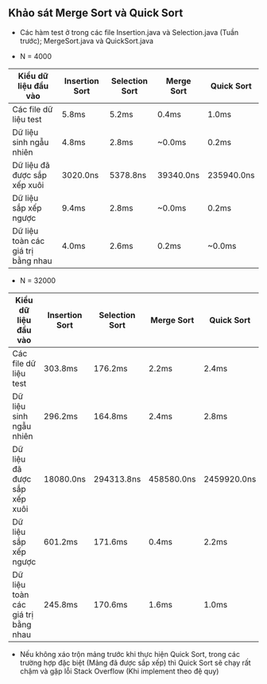 ## Khảo sát Merge Sort và Quick Sort

- Các hàm test ở trong các file Insertion.java và Selection.java (Tuần trước); MergeSort.java và QuickSort.java

- N = 4000

| Kiểu dữ liệu đầu vào               | Insertion Sort | Selection Sort | Merge Sort | Quick Sort |
| ---------------------------------- | -------------- | -------------- | ---------- | ---------- |
| Các file dữ liệu test              | 5.8ms          | 5.2ms          | 0.4ms      | 1.0ms      |
| Dữ liệu sinh ngẫu nhiên            | 4.8ms          | 2.8ms          | ~0.0ms     | 0.2ms      |
| Dữ liệu đã được sắp xếp xuôi       | 3020.0ns       | 5378.8ns       | 39340.0ns  | 235940.0ns |
| Dữ liệu sắp xếp ngược              | 9.4ms          | 2.8ms          | ~0.0ms     | 0.2ms      |
| Dữ liệu toàn các giá trị bằng nhau | 4.0ms          | 2.6ms          | 0.2ms      | ~0.0ms     |

- N = 32000

| Kiểu dữ liệu đầu vào               | Insertion Sort | Selection Sort | Merge Sort | Quick Sort |
| ---------------------------------- | -------------- | -------------- | ---------- | ---------- |
| Các file dữ liệu test              | 303.8ms        | 176.2ms        | 2.2ms      | 2.4ms      |
| Dữ liệu sinh ngẫu nhiên            | 296.2ms        | 164.8ms        | 2.4ms      | 2.8ms      |
| Dữ liệu đã được sắp xếp xuôi       | 18080.0ns      | 294313.8ns     | 458580.0ns | 2459920.0ns|
| Dữ liệu sắp xếp ngược              | 601.2ms        | 171.6ms        | 0.4ms      | 2.2ms      |
| Dữ liệu toàn các giá trị bằng nhau | 245.8ms        | 170.6ms        | 1.6ms      | 1.0ms      |


- Nếu không xáo trộn mảng trước khi thực hiện Quick Sort, trong các trường hợp đặc biệt (Mảng đã được sắp xếp) thì Quick Sort sẽ chạy rất chậm và gặp lỗi Stack Overflow (Khi implement theo đệ quy)